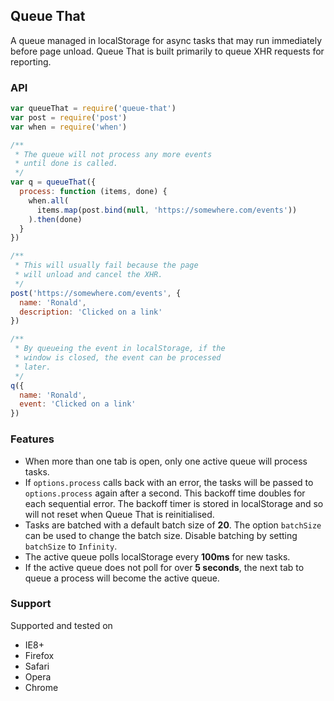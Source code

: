 Queue That
----------

A queue managed in localStorage for async tasks that may run immediately before page unload.
Queue That is built primarily to queue XHR requests for reporting.

### API

```javascript
var queueThat = require('queue-that')
var post = require('post')
var when = require('when')

/**
 * The queue will not process any more events
 * until done is called.
 */
var q = queueThat({
  process: function (items, done) {
    when.all(
      items.map(post.bind(null, 'https://somewhere.com/events'))
    ).then(done)
  }
})

/**
 * This will usually fail because the page
 * will unload and cancel the XHR.
 */
post('https://somewhere.com/events', {
  name: 'Ronald',
  description: 'Clicked on a link'
})

/**
 * By queueing the event in localStorage, if the
 * window is closed, the event can be processed
 * later.
 */
q({
  name: 'Ronald',
  event: 'Clicked on a link'
})
```

### Features

- When more than one tab is open, only one active queue will process tasks.
- If `options.process` calls back with an error, the tasks will be passed to `options.process`
  again after a second. This backoff time doubles for each sequential error. The backoff timer is
  stored in localStorage and so will not reset when Queue That is reinitialised.
- Tasks are batched with a default batch size of **20**. The option `batchSize` can be used to change
  the batch size. Disable batching by setting `batchSize` to `Infinity`.
- The active queue polls localStorage every **100ms** for new tasks.
- If the active queue does not poll for over **5 seconds**, the next tab to queue
  a process will become the active queue.

### Support

Supported and tested on

- IE8+
- Firefox
- Safari
- Opera
- Chrome
